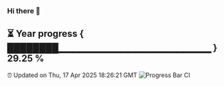 ### Hi there 👋
⏳ Year progress { ████████▁▁▁▁▁▁▁▁▁▁▁▁▁▁▁▁▁▁▁▁▁▁ } 29.25 %
---
⏰ Updated on Thu, 17 Apr 2025 18:26:21 GMT
![Progress Bar CI](https://github.com/liununu/liununu/workflows/Progress%20Bar%20CI/badge.svg)
